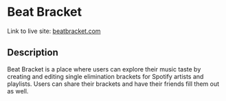 # Beat Bracket
Link to live site: [beatbracket.com](https://www.beatbracket.com)

## Description
Beat Bracket is a place where users can explore their music taste by creating and editing single elimination brackets for Spotify artists and playlists. Users can share their brackets and have their friends fill them out as well.
